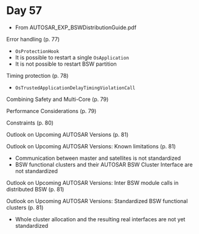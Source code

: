 # Day 57

* From AUTOSAR\_EXP\_BSWDistributionGuide.pdf

Error handling (p. 77)
* `OsProtectionHook`
* It is possible to restart a single `OsApplication`
* It is not possible to restart BSW partition

Timing protection (p. 78)
* `OsTrustedApplicationDelayTimingViolationCall`

Combining Safety and Multi-Core (p. 79)

Performance Considerations (p. 79)

Constraints (p. 80)

Outlook on Upcoming AUTOSAR Versions (p. 81)

Outlook on Upcoming AUTOSAR Versions: Known limitations (p. 81)
* Communication between master and satellites is not standardized
* BSW functional clusters and their AUTOSAR BSW Cluster Interface are not standardized

Outlook on Upcoming AUTOSAR Versions: Inter BSW module calls in distributed BSW (p. 81)

Outlook on Upcoming AUTOSAR Versions: Standardized BSW functional clusters (p. 81)
* Whole cluster allocation and the resulting real interfaces are not yet standardized
